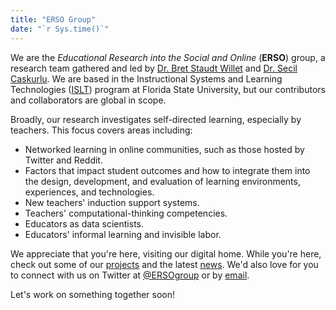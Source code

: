 ```yaml
---
title: "ERSO Group"
date: "`r Sys.time()`"
---
```


We are the *Educational Research into the Social and Online* (**ERSO**) group, a research team gathered and led by [Dr. Bret Staudt Willet] and [Dr. Secil Caskurlu]. We are based in the Instructional Systems and Learning Technologies ([ISLT]) program at Florida State University, but our contributors and collaborators are global in scope.

Broadly, our research investigates self-directed learning, especially by teachers. This focus covers areas including:

- Networked learning in online communities, such as those hosted by Twitter and Reddit.
- Factors that impact student outcomes and how to integrate them into the design, development, and evaluation of learning environments, experiences, and technologies.
- New teachers' induction support systems.
- Teachers' computational-thinking competencies.
- Educators as data scientists.
- Educators' informal learning and invisible labor.

We appreciate that you're here, visiting our digital home. While you're here, check out some of our [projects] and the latest [news]. We'd also love for you to connect with us on Twitter at [@ERSOgroup] or by [email].

Let's work on something together soon!



[Dr. Bret Staudt Willet]: https://bretsw.com/
[Dr. Secil Caskurlu]: https://secilcaskurlu.wordpress.com/
[ISLT]: https://education.fsu.edu/islt
[news]: /news
[projects]: /projects
[@ERSOgroup]: https://twitter.com/ERSOgroup
[email]: mailto:bret.staudtwillet@fsu.edu
